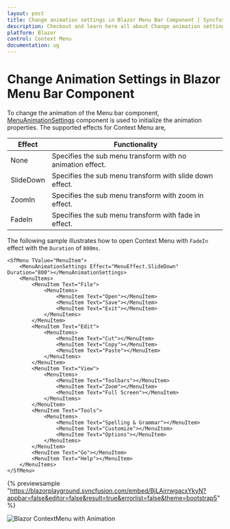 ```yaml
---
layout: post
title: Change animation settings in Blazor Menu Bar Component | Syncfusion
description: Checkout and learn here all about Change animation settings in Syncfusion Blazor ContextMenu component and more.
platform: Blazor
control: Context Menu
documentation: ug
---
```


# Change Animation Settings in Blazor Menu Bar Component

To change the animation of the Menu bar component, [MenuAnimationSettings](https://help.syncfusion.com/cr/blazor/Syncfusion.Blazor.Navigations.MenuAnimationSettings.html) component is used to initialize the animation properties.
The supported effects for Context Menu are,

| Effect | Functionality |
| ------------ | ----------------------- |
| None | Specifies the sub menu transform with no animation effect. |
| SlideDown | Specifies the sub menu transform with slide down effect. |
| ZoomIn | Specifies the sub menu transform with zoom in effect. |
| FadeIn | Specifies the sub menu transform with fade in effect. |

The following sample illustrates how to open Context Menu with `FadeIn` effect with the `Duration` of `800ms`.

```cshtml
<SfMenu TValue="MenuItem">
    <MenuAnimationSettings Effect="MenuEffect.SlideDown" Duration="800"></MenuAnimationSettings>
    <MenuItems>
        <MenuItem Text="File">
            <MenuItems>
                <MenuItem Text="Open"></MenuItem>
                <MenuItem Text="Save"></MenuItem>
                <MenuItem Text="Exit"></MenuItem>
            </MenuItems>
        </MenuItem>
        <MenuItem Text="Edit">
            <MenuItems>
                <MenuItem Text="Cut"></MenuItem>
                <MenuItem Text="Copy"></MenuItem>
                <MenuItem Text="Paste"></MenuItem>
            </MenuItems>
        </MenuItem>
        <MenuItem Text="View">
            <MenuItems>
                <MenuItem Text="Toolbars"></MenuItem>
                <MenuItem Text="Zoom"></MenuItem>
                <MenuItem Text="Full Screen"></MenuItem>
            </MenuItems>
        </MenuItem>
        <MenuItem Text="Tools">
            <MenuItems>
                <MenuItem Text="Spelling & Grammar"></MenuItem>
                <MenuItem Text="Customize"></MenuItem>
                <MenuItem Text="Options"></MenuItem>
            </MenuItems>
        </MenuItem>
        <MenuItem Text="Go"></MenuItem>
        <MenuItem Text="Help"></MenuItem>
    </MenuItems>
</SfMenu>

```

{% previewsample "https://blazorplayground.syncfusion.com/embed/BjLAirrwgacxYkyN?appbar=false&editor=false&result=true&errorlist=false&theme=bootstrap5" %}

![Blazor ContextMenu with Animation](./../images/blazor-contextmenu-component.png)